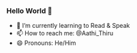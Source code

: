 ### Hello World 👋

- 🌱 I’m currently learning to Read & Speak
- 📫 How to reach me: @Aathi_Thiru
- 😄 Pronouns: He/Him
